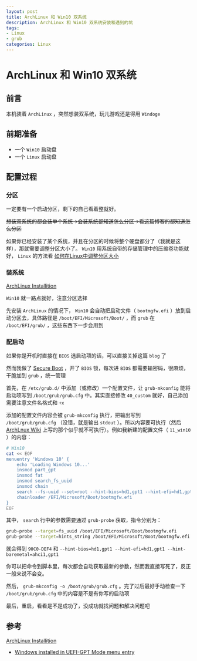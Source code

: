 ```yaml
---
layout: post
title: ArchLinux 和 Win10 双系统
description: ArchLinux 和 Win10 双系统安装和遇到的坑
tags:
- Linux
- grub
categories: Linux
---
```


# ArchLinux 和 Win10 双系统

## 前言

本机装着 `ArchLinux` ，突然想装双系统，玩儿游戏还是得用 `Windoge`

## 前期准备

- 一个 `Win10` 启动盘
- 一个 `Linux` 启动盘

## 配置过程

### 分区

一定要有一个启动分区，剩下的自己看着整就好。

<del>想装双系统的都会装单个系统->会装系统都知道怎么分区->看这篇博客的都知道怎么分区</del>

如果你已经安装了某个系统，并且在分区的时候将整个硬盘都分了（我就是这样），那就需要调整分区大小了。 `Win10` 用系统自带的存储管理中的压缩卷功能就好， `Linux` 的方法看 [如何在Linux中调整分区大小]()

### 装系统

[ArchLinux Installition](https://wiki.archlinux.org/index.php/Installation_guide)

`Win10` 就一路点就好，注意分区选择

先安装 `ArchLinux` 的情况下， `Win10` 会自动把启动文件（ `bootmgfw.efi` ）放到启动分区去，具体路径是 `/boot/EFI/Microsoft/Boot/` ，而 `grub` 在 `/boot/EFI/grub/` ，这些东西下一步会用到

### 配启动

如果你是开机时直接在 `BIOS` 选启动项的话，可以直接关掉这篇 `blog` 了

然而我做了 [Secure Boot]() ，开了 `BIOS` 锁，每次进 `BIOS` 都需要输密码，很麻烦，干脆加到 `grub` ，统一管理

首先，在 `/etc/grub.d/` 中添加（或修改）一个配置文件，让 `grub-mkconfig` 能将启动项写到 `/boot/grub/grub.cfg` 中。其实直接修改 `40_custom` 就好，自己添加需要注意文件名格式和 `+x`

添加的配置文件内容会被 `grub-mkconfig` 执行，把输出写到 `/boot/grub/grub.cfg` （没错，就是输出 `stdout` ）。所以内容要可执行（然后 [ArchLnux Wiki](https://wiki.archlinux.org/index.php/GRUB#Windows_installed_in_UEFI-GPT_Mode_menu_entry) 上写的那个似乎就不可执行）。例如我新建的配置文件（ `11_win10` ）的内容：

```bash
# Win10
cat << EOF
menuentry 'Windows 10' {
    echo 'Loading Windows 10...'
    insmod part_gpt
    insmod fat
    insmod search_fs_uuid
    insmod chain
    search --fs-uuid --set=root --hint-bios=hd1,gpt1 --hint-efi=hd1,gpt1 --hint-baremetal=ahci1,gpt1 90C0-DEF4
    chainloader /EFI/Microsoft/Boot/bootmgfw.efi
}
EOF
```

其中， `search` 行中的参数需要通过 `grub-probe` 获取，指令分别为：

```bash
grub-probe --target=fs_uuid /boot/EFI/Microsoft/Boot/bootmgfw.efi
grub-probe --target=hints_string /boot/EFI/Microsoft/Boot/bootmgfw.efi
```

就会得到 `90C0-DEF4` 和 `--hint-bios=hd1,gpt1 --hint-efi=hd1,gpt1 --hint-baremetal=ahci1,gpt1 ` 

你可以把命令到脚本里，每次都会自动获取最新的参数，然而我直接写死了，反正一般来说不会变。 

然后， `grub-mkconfig -o /boot/grub/grub.cfg` 。完了过后最好手动检查一下 `/boot/grub/grub.cfg` 中的内容是不是有你写的启动项

最后，重启，看看是不是成功了，没成功就找问题和解决问题吧

## 参考

[ArchLinux Installition](https://wiki.archlinux.org/index.php/Installation_guide)
- [Windows installed in UEFI-GPT Mode menu entry](https://wiki.archlinux.org/index.php/GRUB#Windows_installed_in_UEFI-GPT_Mode_menu_entry)
